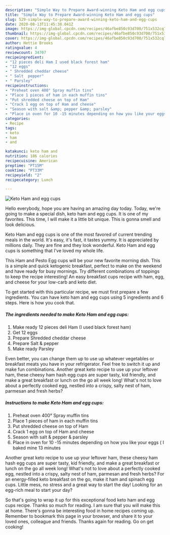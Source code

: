 ```yaml
---
description: "Simple Way to Prepare Award-winning Keto Ham and egg cups"
title: "Simple Way to Prepare Award-winning Keto Ham and egg cups"
slug: 529-simple-way-to-prepare-award-winning-keto-ham-and-egg-cups
date: 2020-08-13T11:45:38.041Z
image: https://img-global.cpcdn.com/recipes/46afbe850c93d700/751x532cq70/keto-ham-and-egg-cups-recipe-main-photo.jpg
thumbnail: https://img-global.cpcdn.com/recipes/46afbe850c93d700/751x532cq70/keto-ham-and-egg-cups-recipe-main-photo.jpg
cover: https://img-global.cpcdn.com/recipes/46afbe850c93d700/751x532cq70/keto-ham-and-egg-cups-recipe-main-photo.jpg
author: Hettie Brooks
ratingvalue: 4
reviewcount: 34707
recipeingredient:
- "12 pieces deli Ham I used black forest ham"
- "12 eggs"
- " Shredded cheddar cheese"
- " Salt  pepper"
- " Parsley"
recipeinstructions:
- "Preheat oven 400° Spray muffin tins"
- "Place 1 pieces of ham in each muffin tins"
- "Put shredded cheese on top of Ham"
- "Crack 1 egg on top of Ham and cheese"
- "Season with salt &amp; pepper &amp; parsley"
- "Place in oven for 10 -15 minutes depending on how you like your eggs ( I baked mine 13 minutes"
categories:
- Recipe
tags:
- keto
- ham
- and

katakunci: keto ham and 
nutrition: 186 calories
recipecuisine: American
preptime: "PT15M"
cooktime: "PT33M"
recipeyield: "2"
recipecategory: Lunch

---
```



![Keto Ham and egg cups](https://img-global.cpcdn.com/recipes/46afbe850c93d700/751x532cq70/keto-ham-and-egg-cups-recipe-main-photo.jpg)

Hello everybody, hope you are having an amazing day today. Today, we're going to make a special dish, keto ham and egg cups. It is one of my favorites. This time, I will make it a little bit unique. This is gonna smell and look delicious.

Keto Ham and egg cups is one of the most favored of current trending meals in the world. It's easy, it's fast, it tastes yummy. It is appreciated by millions daily. They are fine and they look wonderful. Keto Ham and egg cups is something that I've loved my whole life.

This Ham and Pesto Egg cups will be your new favorite morning dish. This is a simple and quick ketogenic breakfast, perfect to make on the weekend and have ready for busy mornings. Try different combinations of toppings to keep the recipe interesting! An easy breakfast cups recipe with ham, egg, and cheese for your low-carb and keto diet.


To get started with this particular recipe, we must first prepare a few ingredients. You can have keto ham and egg cups using 5 ingredients and 6 steps. Here is how you cook that.

<!--inarticleads1-->

##### The ingredients needed to make Keto Ham and egg cups:

1. Make ready 12 pieces deli Ham (I used black forest ham)
1. Get 12 eggs
1. Prepare  Shredded cheddar cheese
1. Prepare  Salt &amp; pepper
1. Make ready  Parsley


Even better, you can change them up to use up whatever vegetables or breakfast meats you have in your refrigerator. Feel free to switch it up and make fun combinations. Another great keto recipe to use up your leftover ham, these cheesy ham hash egg cups are super tasty, kid friendly, and make a great breakfast or lunch on the go all week long! What&#39;s not to love about a perfectly cooked egg, nestled into a crispy, salty nest of ham, parmesan and fresh herbs? 

<!--inarticleads2-->

##### Instructions to make Keto Ham and egg cups:

1. Preheat oven 400° Spray muffin tins
1. Place 1 pieces of ham in each muffin tins
1. Put shredded cheese on top of Ham
1. Crack 1 egg on top of Ham and cheese
1. Season with salt &amp; pepper &amp; parsley
1. Place in oven for 10 -15 minutes depending on how you like your eggs ( I baked mine 13 minutes


Another great keto recipe to use up your leftover ham, these cheesy ham hash egg cups are super tasty, kid friendly, and make a great breakfast or lunch on the go all week long! What&#39;s not to love about a perfectly cooked egg, nestled into a crispy, salty nest of ham, parmesan and fresh herbs? For an energy-filled keto breakfast on the go, make it ham and spinach egg cups. Little mess, no stress and a great way to start the day! Looking for an egg-rich meal to start your day? 

So that's going to wrap it up for this exceptional food keto ham and egg cups recipe. Thanks so much for reading. I am sure that you will make this at home. There's gonna be interesting food in home recipes coming up. Remember to bookmark this page in your browser, and share it to your loved ones, colleague and friends. Thanks again for reading. Go on get cooking!
